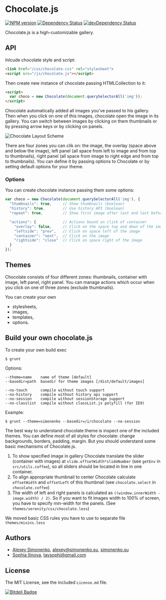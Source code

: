 # Chocolate.js

[![NPM version](https://badge.fury.io/js/chocolate.js.png)](http://badge.fury.io/js/chocolate.js) [![Dependency Status](https://david-dm.org/serenity/chocolate.js.png)](https://david-dm.org/serenity/chocolate.js) [![devDependency Status](https://david-dm.org/serenity/chocolate.js/dev-status.png)](https://david-dm.org/serenity/chocolate.js#info=devDependencies)

Chocolate.js is a high-customizable gallery.

## API

Inlcude chocolate style and script:

```html
<link href="/css/chocolate.css" rel="stylesheet">
<script src="/js/chocolate.js"></script>
```

Then create new instance of chocolate passing HTMLCollection to it:

```html
<script>
  var choco = new Chocolate(document.querySelectorAll('img'));
</script>
```
Chocolate automatically added all images you've passed to his gallery. Then when you click on one of this images, chocolate open the image in its gallery. You can switch between images by clicking on them thumbnails or by pressing arrow keys or by clicking on panels.

![Chocolate Layout Scheme](http://chocolatejs.ru/chocolate.svg)

There are four zones you can clik on: the image, the overlay (space above and below the image), left panel (all space from left to image and from top to thumbnails), right panel (all space from image to right edge and from top to thumbnails). You can define it by passing options to Chocolate or by setting default options for your theme.

### Options

You can create chocolate instance passing them some options:

```js
var choco = new Chocolate(document.querySelectorAll('img'), {
  "thumbnails": true,     // Show thumbnails (boolean)
  "history": true,        // Use history API (boolean)
  "repeat": true,         // Show first image after last and last before first (boolean)

  "actions": {            // Actions bound on click of container
    "overlay": false,     // Click on the space top and down of the image
    "leftside": "prev",   // Click on space left of the image
    "container": "next",  // Click on the image
    "rightside": "close"  // Click on space right of the image
  }
});
```

## Themes

Chocolate consists of four different zones: thumbnails, container with image, left panel, right panel. You can manage actions which occur when you click on one of three zones (exclude thumbnails).

You can create your own
 * stylesheets,
 * images,
 * templates,
 * options.

## Build your own chocolate.js

To create your own build exec

```
$ grunt
```

Options:

```
--theme=name    name of theme [default]
--basedir=path  basedir for theme images [/dist/default/images]

--no-touch      compile without touch support
--no-history    compile without history api support
--no-session    compile without sessionStorage support
--no-classlist  compile without classList.js polyfill (for IE9)
```

Example:

```
$ grunt --theme=simonenko --basedir=/i/chocolate --no-session
```

The best way to understand chocolate theme is inspect one of the included themes. You can define most of all styles for chocolate: change backgrounds, borders, padding, margin.
But you should understand some basic mechanisms of Chocolate.js.

1. To show specified image in gallery Chocolate translate the slider (container with images) at `slide.offsetWidth*slideNumber` (see `getEnv` in `src/utils.coffee`), so all sliders should be located in line in one container.
2. To align appropriate thumbnail to center Chocolate calculate `offsetWidth` and `offsetLeft` of this thumbnail (see `chocolate.select` in `chocolate.coffee`)
3. The width of left and right panels is calculated as `((window.innerWidth - image.width) / 2)`. So if you want to fit images width to 100% of screen, you have to specify min-width for the panels. (See `themes/serenity/css/chocolate.less`)

We moved basic CSS rules you have to use to separate file `themes/mixins.less`

## Authors

* [Alexey Simonenko](//github.com/meritt), [alexey@simonenko.su](mailto:alexey@simonenko.su), [simonenko.su](http://simonenko.su)
* [Sophia Ilinova](//github.com/isquariel), [tavsophi@gmail.com](mailto:tavsophi@gmail.com)

## License

The MIT License, see the included `License.md` file.

[![Bitdeli Badge](https://d2weczhvl823v0.cloudfront.net/serenity/chocolate.js/trend.png)](https://bitdeli.com/free "Bitdeli Badge")
